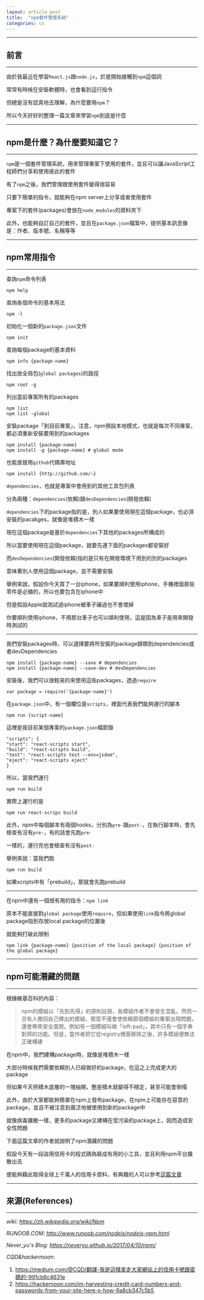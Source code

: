 ```yaml
---
layout: article_post
title:  "npm套件管理系統"
categories: cs
---
```


---
## 前言
---

由於我最近在學習`React.js`跟`node.js`，於是開始接觸到`npm`這個詞

常常有時候在安裝軟體時，也會看到這行指令

但總是沒有認真地去理解，為什麼要用`npm`？

所以今天好好的整理一篇文章來學習`npm`到底是什麼

---
## npm是什麼？為什麼要知道它？
---

`npm`是一個套件管理系統，用來管理專案下使用的套件，並且可以讓JavaScript工程師們分享和使用彼此的套件

有了`npm`之後，我們管理跟使用套件變得很容易

只要下簡單的指令，就能夠在npm server上分享或者使用套件

專案下的套件(packages)會放在`node_modules`的資料夾下

此外，也能夠自訂自己的套件，並且在`package.json`檔案中，提供基本訊息像是：作者、版本號、名稱等等

---
## npm常用指令
---

查詢`npm`命令列表

	npm help

查詢各個命令的基本用法

	npm -l

初始化一個新的`package.json`文件

	npm init

查詢每個package的基本資料

	npm info {package-name}

找出放全局包(`global packages`)的路徑

	npm root -g

列出當前專案所有的packages

	npm list 
	npm list -global

安裝package「到目前專案」，注意，npm預設本地模式，也就是每次不同專案，都必須重新安裝要用到的packages

	npm install {package-name}
	npm install -g {package-name} # global mode

也能直接用`github`代碼庫地址

	npm install {http://github.com/~}

`dependencies`，也就是專案中會用到的其他工具包列表

分為兩種：`dependencies`(依賴)跟`devDependencies`(開發依賴)

`dependencies`下的package指的是，別人如果要使用現在這個package，也必須安裝的pacakges，就像是堆積木一樣

現在這個package是基於`dependencies`下其他的packages所構成的

所以當要使用現在這個package，就要先連下面的packages都安裝好

而`devDependencies`(開發依賴)指的是只有在開發環境下用到的別的packages

意味著別人使用這個package，並不需要安裝

舉例來說，假設你今天買了一台iphone，如果要順利使用iphone，手機裡面那些零件是必備的，所以也要包含在iphone中

但是假設Apple說測試過iphone被車子碾過也不會壞掉

你要順利使用iphone，不用那台車子也可以順利使用，這是因為車子是用來開發時測試的

---

我們安裝packages時，可以選擇要將所安裝的package歸類到dependencies或者devDependencies

	npm install {package-name} --save # dependencies
	npm install {package-name} --save-dev # devDependencies

安裝後，我們可以很輕易的來使用這些packages，透過`require`

	var package = require('{package-name}')

在`package.json`中，有一個欄位是`scripts`，裡面代表我們能夠運行的腳本

	npm run {script-name}

這裡是我目前某個專案的`package.json`檔節錄

	"scripts": {
    "start": "react-scripts start",
    "build": "react-scripts build",
    "test": "react-scripts test --env=jsdom",
    "eject": "react-scripts eject"
	}

所以，當我們運行
	
	npm run build

實際上運行的是

	npm run react-scrips build

此外，npm中每個腳本有兩個hooks，分別為`pre-`跟`post-`，在執行腳本時，會先檢查有沒有`pre-`，有的話會先跑`pre-`

一樣的，運行完也會檢查有沒有`post-`

舉例來說：當我們跑

	npm run build

如果scripts中有「prebuild」，那就會先跑prebuild

---

在npm中還有一個很有用的指令：`npm link`

原本不能直接對`global package`使用`require`，但如果使用`link`指令將global package指到存放local package的位置後

就能夠打破此限制

	npm link {package-name} {position of the local package} {position of the global package}

---
## npm可能潛藏的問題
---

根據維基百科的內容：

> npm的模組以「先到先得」的原則註冊，各模組作者不會發生混亂。然而一旦有人撤回自己釋出的模組，那麼不僅會使依賴那個模組的專案出現問題，還會帶來安全風險。例如有一個模組叫做「left-pad」，其中只有一個字串對齊的功能。但是，當作者把它從registry裡面移除之後，許多模組便無法正確構建

在npm中，我們建構package時，就像是堆積木一樣

大部分時候我們需要依賴別人已經做好的package，在這之上完成更大的package

但如果今天把積木底層的一塊抽開，整座積木就變得不穩定，甚至可能會倒塌

此外，由於大家都能夠簡單在npm上發布package，在npm上可能存在惡意的package，並且不被注意到廣泛地被使用到新的package中

就像病毒擴散一樣，更多的package又建構在受污染的package上，因而造成安全性問題

下面這篇文章的作者就說明了npm潛藏的問題

假設今天有一段盜用信用卡的程式碼偽裝成有用的小工具，並且利用npm平台擴散出去

便能夠藉此取得全球上千萬人的信用卡資料，有興趣的人可以參考[這篇文章](https://medium.com/@CQD/翻譯-我是這樣拿走大家網站上的信用卡號跟密碼的-991cb6c4631e)


---
## 來源(References)
---

*wiki: https://zh.wikipedia.org/wiki/Npm*

*RUNOOB.COM: http://www.runoob.com/nodejs/nodejs-npm.html*

*Never_yu's Blog: https://neveryu.github.io/2017/04/10/npm/*

*CQD&hackermoon*: 

1. https://medium.com/@CQD/翻譯-我是這樣拿走大家網站上的信用卡號跟密碼的-991cb6c4631e
2. https://hackernoon.com/im-harvesting-credit-card-numbers-and-passwords-from-your-site-here-s-how-9a8cb347c5b5



